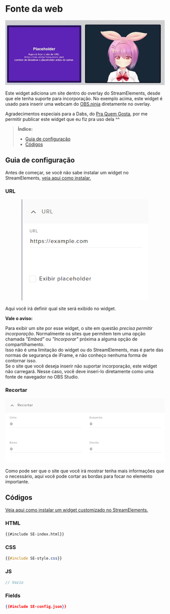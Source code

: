 # Fonte da web

![Demonstração do widget](preview.webp)

Este widget adiciona um site dentro do overlay do StreamElements, desde que ele tenha suporte para incorporação. No exemplo acima, este widget é usado para inserir uma webcam do [OBS.ninja](https://vdo.ninja) diretamente no overlay.

Agradecimentos especiais para a Dabs, do [Pra Quem Gosta](https://www.youtube.com/c/PraQuemGosta), por me permitir publicar este widget que eu fiz pra uso dela ^^




> **Índice:**  
> - [Guia de configuração](#guia-de-configuração)
> - [Códigos](#códigos)




## Guia de configuração

Antes de começar, se você não sabe instalar um widget no StreamElements, [veja aqui como instalar.](../instrucoes/main.md)




### URL

<p align="center"><img src="./guia1.png" width="400px"></p>

Aqui você irá definir qual site será exibido no widget.  

<div class="note"><b>Vale o aviso: </b>

Para exibir um site por esse widget, o site em questão _precisa permitir incorporação_. Normalmente os sites que permitem tem uma opção chamada _"Embed"_ ou _"Incorporar"_ próxima a alguma opção de compartilhamento.  
Isso não é uma limitação do widget ou do StreamElements, mas é parte das normas de segurança de iFrame, e não conheço nenhuma forma de contornar isso.  
Se o site que você deseja inserir não suportar incorporação, este widget não carregará. Nesse caso, você deve inseri-lo diretamente como uma fonte de navegador no OBS Studio.

</div>




### Recortar

<p align="center"><img src="./guia2.png" width="600px"></p>

Como pode ser que o site que você irá mostrar tenha mais informações que o necessário, aqui você pode cortar as bordas para focar no elemento importante.




## Códigos

[Veja aqui como instalar um widget customizado no StreamElements.](../instrucoes/main.md)

### HTML
```html
{{#include SE-index.html}}
```

### CSS
```css
{{#include SE-style.css}}
```

### JS
```javascript
// Vazio
```

### Fields
```json
{{#include SE-config.json}}
```